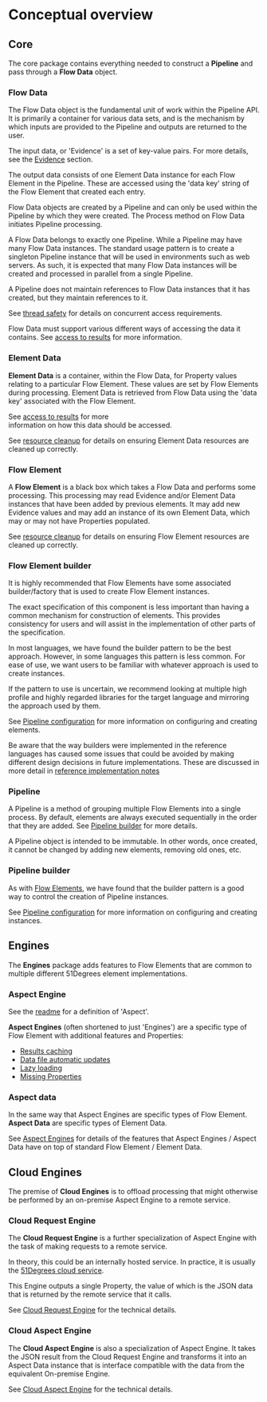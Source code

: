 # Conceptual overview

## Core

The core package contains everything needed to construct a **Pipeline** and pass through
a **Flow Data** object.

### Flow Data

The Flow Data object is the fundamental unit of work within the Pipeline API.
It is primarily a container for various data sets, and is the mechanism by which
inputs are provided to the Pipeline and outputs are returned to the user.

The input data, or 'Evidence' is a set of key-value pairs. For more details,
see the [Evidence](features/evidence.md) section.

The output data consists of one Element Data instance for each Flow Element
in the Pipeline. These are accessed using the 'data key' string of the
Flow Element that created each entry.

Flow Data objects are created by a Pipeline and can only be used within the
Pipeline by which they were created. The Process method on Flow Data
initiates Pipeline processing.

A Flow Data belongs to exactly one Pipeline.
While a Pipeline may have many Flow Data instances.
The standard usage pattern is to create a singleton Pipeline instance that will
be used in environments such as web servers. As such, it is expected that many
Flow Data instances will be created and processed in parallel from a single
Pipeline.

A Pipeline does not maintain references to Flow Data instances that it
has created, but they maintain references to it.

See [thread safety](features/thread-safety.md) for details on concurrent access requirements.

Flow Data must support various different ways of accessing the data it contains.
See [access to results](features/access-to-results.md) for more information.

### Element Data

**Element Data** is a container, within the Flow Data, for Property values
relating to a particular Flow Element. These values are set by
Flow Elements during processing. Element Data is retrieved from
Flow Data using the 'data key' associated with the Flow Element.

See [access to results](features/access-to-results.md) for more  
information on how this data should be accessed.

See [resource cleanup](features/resource-cleanup.md) for details on ensuring
Element Data resources are cleaned up correctly.

### Flow Element

A **Flow Element** is a black box which takes a Flow Data and performs some
processing. This processing may read Evidence and/or Element Data instances
that have been added by previous elements. It may add new Evidence values and
may add an instance of its own Element Data, which may or may not have
Properties populated.

See [resource cleanup](features/resource-cleanup.md) for details on ensuring
Flow Element resources are cleaned up correctly.

### Flow Element builder

It is highly recommended that Flow Elements have some associated
builder/factory that is used to create Flow Element instances.

The exact specification of this component is less important than having a common
mechanism for construction of elements. This provides consistency for users and
will assist in the implementation of other parts of the specification.

In most languages, we have found the builder pattern to be the best approach.
However, in some languages this pattern is less common. For ease of use, we want
users to be familiar with whatever approach is used to create instances.

If the pattern to use is uncertain, we recommend looking at multiple high profile
and highly regarded libraries for the target language and mirroring the approach
used by them.

See [Pipeline configuration](features/pipeline-configuration.md) for more
information on configuring and creating elements.

Be aware that the way builders were implemented in the reference languages
has caused some issues that could be avoided by making different design
decisions in future implementations. These are discussed in more detail
in [reference implementation notes](reference-implementation-notes.md#builders)

### Pipeline

A Pipeline is a method of grouping multiple Flow Elements into a single
process. By default, elements are always executed sequentially in the order
that they are added. See [Pipeline builder](#pipeline-builder) for more details.

A Pipeline object is intended to be immutable. In other words, once created, it cannot be
changed by adding new elements, removing old ones, etc.

### Pipeline builder

As with [Flow Elements](#flow-element-builder), we have found that the builder
pattern is a good way to control the creation of Pipeline instances.

See [Pipeline configuration](features/pipeline-configuration.md) for more information
on configuring and creating instances.

## Engines

The **Engines** package adds features to Flow Elements that are common to
multiple different 51Degrees element implementations.

### Aspect Engine

See the [readme](README.md#engine) for a definition of 'Aspect'.

**Aspect Engines** (often shortened to just 'Engines') are a specific type
of Flow Element with additional features and Properties:

- [Results caching](features/caching.md)
- [Data file automatic updates](features/data-updates.md)
- [Lazy loading](features/properties.md#lazy-loading)
- [Missing Properties](features/properties.md#missing-properties)

### Aspect data

In the same way that Aspect Engines are specific types of Flow Element.
**Aspect Data** are specific types of Element Data.

See [Aspect Engines](#aspect-engine) for details of the features that
Aspect Engines / Aspect Data have on top of standard Flow Element /
Element Data.

## Cloud Engines

The premise of **Cloud Engines** is to offload processing that might otherwise
be performed by an on-premise Aspect Engine to a remote service.

### Cloud Request Engine

The **Cloud Request Engine** is a further specialization of Aspect Engine
with the task of making requests to a remote service.

In theory, this could be an internally hosted service. In practice, it is
usually the [51Degrees cloud service](https://cloud.51degrees.com/api-docs/index.html).

This Engine outputs a single Property, the value of which is the JSON data
that is returned by the remote service that it calls.

See [Cloud Request Engine](pipeline-elements/cloud-request-engine.md)
for the technical details.

### Cloud Aspect Engine

The **Cloud Aspect Engine** is also a specialization of Aspect Engine.
It takes the JSON result from the Cloud Request Engine and transforms
it into an Aspect Data instance that is interface compatible with
the data from the equivalent On-premise Engine.

See [Cloud Aspect Engine](pipeline-elements/cloud-aspect-engine.md)
for the technical details.
